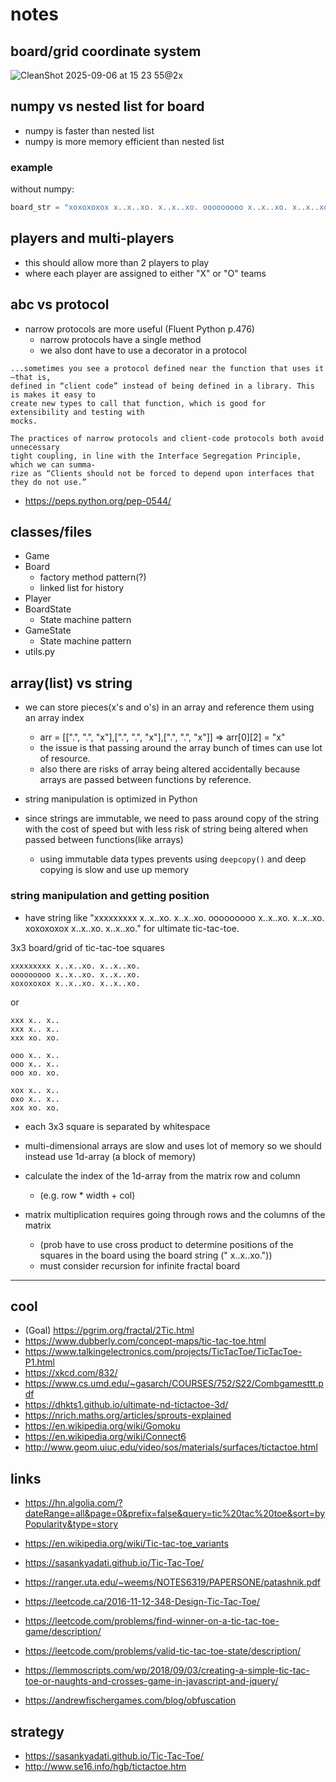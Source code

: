 # notes

## board/grid coordinate system

![CleanShot 2025-09-06 at 15 23 55@2x](https://github.com/user-attachments/assets/7645830c-ad34-42fe-8b35-4c324f59dc4d)

## numpy vs nested list for board

- numpy is faster than nested list
- numpy is more memory efficient than nested list

### example

without numpy:

```python
board_str = "xoxoxoxox x..x..xo. x..x..xo. ooooooooo x..x..xo. x..x..xo. xoxoxoxox x..x..xo. x..x..xo."
```

## players and multi-players

- this should allow more than 2 players to play
- where each player are assigned to either "X" or "O" teams

## abc vs protocol

- narrow protocols are more useful (Fluent Python p.476)
    - narrow protocols have a single method
    - we also dont have to use a decorator in a protocol

```
...sometimes you see a protocol defined near the function that uses it—that is,
defined in “client code” instead of being defined in a library. This is makes it easy to
create new types to call that function, which is good for extensibility and testing with
mocks.

The practices of narrow protocols and client-code protocols both avoid unnecessary
tight coupling, in line with the Interface Segregation Principle, which we can summa‐
rize as “Clients should not be forced to depend upon interfaces that they do not use.”
```

- https://peps.python.org/pep-0544/

## classes/files

- Game
- Board
    - factory method pattern(?)
    - linked list for history
- Player
- BoardState
    - State machine pattern
- GameState
    - State machine pattern
- utils.py

## array(list) vs string

- we can store pieces(x's and o's) in an array and reference them using an array index
    - arr = [[".", ".", "x"],[".", ".", "x"],[".", ".", "x"]] => arr[0][2] = "x"
    - the issue is that passing around the array bunch of times can use lot of resource.
    - also there are risks of array being altered accidentally because arrays are passed between functions by reference.

- string manipulation is optimized in Python
- since strings are immutable, we need to pass around copy of the string with the cost of speed but with less risk of
  string being altered when passed between functions(like arrays)
    - using immutable data types prevents using `deepcopy()` and deep copying is slow and use up memory

### string manipulation and getting position

- have string like "xxxxxxxxx x..x..xo. x..x..xo. ooooooooo x..x..xo. x..x..xo. xoxoxoxox x..x..xo. x..x..xo." for
  ultimate tic-tac-toe.

3x3 board/grid of tic-tac-toe squares

```
xxxxxxxxx x..x..xo. x..x..xo. 
ooooooooo x..x..xo. x..x..xo. 
xoxoxoxox x..x..xo. x..x..xo.
```

or

``` 
xxx x.. x..
xxx x.. x..
xxx xo. xo.

ooo x.. x..
ooo x.. x..
ooo xo. xo. 

xox x.. x..
oxo x.. x..
xox xo. xo.
```

- each 3x3 square is separated by whitespace


- multi-dimensional arrays are slow and uses lot of memory so we should instead use 1d-array (a block of memory)
- calculate the index of the 1d-array from the matrix row and column
    - (e.g. row * width + col)
- matrix multiplication requires going through rows and the columns of the matrix
    - (prob have to use cross product to determine positions of the squares in the board using the board string ("
      x..x..xo."))
    - must consider recursion for infinite fractal board

---

## cool

- (Goal) https://pgrim.org/fractal/2Tic.html
- https://www.dubberly.com/concept-maps/tic-tac-toe.html
- https://www.talkingelectronics.com/projects/TicTacToe/TicTacToe-P1.html
- https://xkcd.com/832/
- https://www.cs.umd.edu/~gasarch/COURSES/752/S22/Combgamesttt.pdf
- https://dhkts1.github.io/ultimate-nd-tictactoe-3d/
- https://nrich.maths.org/articles/sprouts-explained
- https://en.wikipedia.org/wiki/Gomoku
- https://en.wikipedia.org/wiki/Connect6
- http://www.geom.uiuc.edu/video/sos/materials/surfaces/tictactoe.html

## links

- https://hn.algolia.com/?dateRange=all&page=0&prefix=false&query=tic%20tac%20toe&sort=byPopularity&type=story
- https://en.wikipedia.org/wiki/Tic-tac-toe_variants
- https://sasankyadati.github.io/Tic-Tac-Toe/
- https://ranger.uta.edu/~weems/NOTES6319/PAPERSONE/patashnik.pdf
- https://leetcode.ca/2016-11-12-348-Design-Tic-Tac-Toe/
- https://leetcode.com/problems/find-winner-on-a-tic-tac-toe-game/description/
- https://leetcode.com/problems/valid-tic-tac-toe-state/description/

- https://lemmoscripts.com/wp/2018/09/03/creating-a-simple-tic-tac-toe-or-naughts-and-crosses-game-in-javascript-and-jquery/
- https://andrewfischergames.com/blog/obfuscation

## strategy

- https://sasankyadati.github.io/Tic-Tac-Toe/
- http://www.se16.info/hgb/tictactoe.htm
